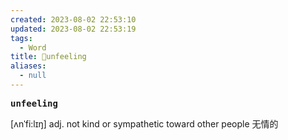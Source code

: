 ```yaml
---
created: 2023-08-02 22:53:10
updated: 2023-08-02 22:53:19
tags:
  - Word
title: 📖unfeeling
aliases:
  - null
---
```


<pre><strong>unfeeling</strong></pre>
[ʌnˈfi:lɪŋ]
adj. not kind or sympathetic toward other people ⽆情的
